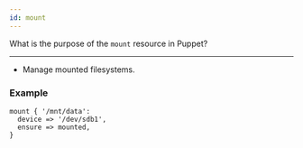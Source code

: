 ```yaml
---
id: mount
---
```


What is the purpose of the `mount` resource in Puppet?

---

- Manage mounted filesystems.

### Example

```puppet
mount { '/mnt/data':
  device => '/dev/sdb1',
  ensure => mounted,
}
```
